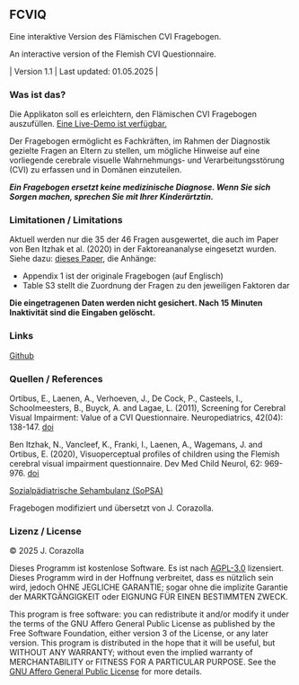 ## FCVIQ
Eine interaktive Version des Flämischen CVI Fragebogen.

An interactive version of the Flemish CVI Questionnaire.

| Version 1.1 | Last updated: 01.05.2025 | 

### Was ist das?

Die Applikaton soll es erleichtern, den Flämischen CVI Fragebogen auszufüllen. [Eine Live-Demo ist verfügbar.](https://juicinate.shinyapps.io/fcviq)

Der Fragebogen ermöglicht es Fachkräften, im Rahmen der Diagnostik gezielte Fragen an Eltern zu stellen, um mögliche Hinweise auf eine vorliegende cerebrale visuelle Wahrnehmungs- und Verarbeitungsstörung (CVI) zu erfassen und in Domänen einzuteilen. 

***Ein Fragebogen ersetzt keine medizinische Diagnose. Wenn Sie sich Sorgen machen, sprechen Sie mit Ihrer Kinderärtztin.***

### Limitationen / Limitations

Aktuell werden nur die 35 der 46 Fragen ausgewertet, die auch im Paper von Ben Itzhak et al. (2020) in der Faktoreananalyse eingesetzt wurden. Siehe dazu: [dieses Paper](https://doi.org/10.1111/dmcn.14448), die Anhänge: 

- Appendix 1 ist der originale Fragebogen (auf Englisch)
- Table S3 stellt die Zuordnung der Fragen zu den jeweiligen Faktoren dar

**Die eingetragenen Daten werden nicht gesichert. Nach 15 Minuten Inaktivität sind die Eingaben gelöscht.**

### Links

[Github](https://github.com/juicinate/fcviq)

### Quellen / References

Ortibus, E., Laenen, A., Verhoeven, J., De Cock, P., Casteels, I., Schoolmeesters, B., Buyck, A. and Lagae, L. (2011), Screening for Cerebral Visual Impairment: Value of a CVI Questionnaire. Neuropediatrics, 42(04): 138-147. [doi](https://doi.org/10.1055/s-0031-1285908)

Ben Itzhak, N., Vancleef, K., Franki, I., Laenen, A., Wagemans, J. and Ortibus, E. (2020), Visuoperceptual profiles of children using the Flemish cerebral visual impairment questionnaire. Dev Med Child Neurol, 62: 969-976. [doi](https://doi.org/10.1111/dmcn.14448)

[Sozialpädiatrische Sehambulanz (SoPSA)](https://www.landeskrankenhaus.de/rheinhessen-fachklinik-mainz/unser-angebot/sozialpaediatrische-sehambulanz)

Fragebogen modifiziert und übersetzt von J. Corazolla.

### Lizenz / License

&copy; 2025 J. Corazolla

Dieses Programm ist kostenlose Software. Es ist nach [AGPL-3.0](https://www.gnu.org/licenses/agpl-3.0.html) lizensiert. Dieses Programm wird in der Hoffnung verbreitet, dass es nützlich sein wird, jedoch OHNE JEGLICHE GARANTIE; sogar ohne die implizite Garantie der MARKTGÄNGIGKEIT oder EIGNUNG FÜR EINEN BESTIMMTEN ZWECK. 

This program is free software: you can redistribute it and/or modify it under the terms of the GNU Affero General Public License as published by the Free Software Foundation, either version 3 of the License, or any later version. This program is distributed in the hope that it will be useful, but WITHOUT ANY WARRANTY; without even the implied warranty of MERCHANTABILITY or FITNESS FOR A PARTICULAR PURPOSE. See the [GNU Affero General Public License](https://www.gnu.org/licenses/agpl-3.0.html) for more details. 
